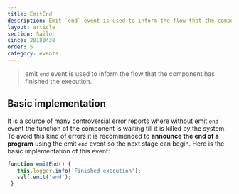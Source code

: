 ```yaml
---
title: EmitEnd
description: Emit `end` event is used to inform the flow that the component has finished the execution.
layout: article
section: Sailor
since: 20180430
order: 5
category: events
---
```


> emit `end` event is used to inform the flow that the component has finished the execution.

## Basic implementation

It is a source of many controversial error reports where without emit `end` event the function of the component is waiting till it is killed by the system. To avoid this kind of errors it is recommended to **announce the end of a program** using the emit `end` event so the next stage can begin. Here is the basic implementation of this event:

```js
function emitEnd() {
   this.logger.info('Finished execution');
   self.emit('end');
 }
```
